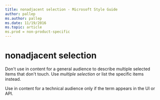 ```yaml
---
title: nonadjacent selection - Microsoft Style Guide
author: pallep
ms.author: pallep
ms.date: 11/19/2016
ms.topic: article
ms.prod = non-product-specific
---
```


# nonadjacent selection

Don't use in content for a general audience to describe multiple selected items that don't touch. Use *multiple selection* or list the specific items instead.

Use in content for a technical audience only if the term appears in the UI or API. 

